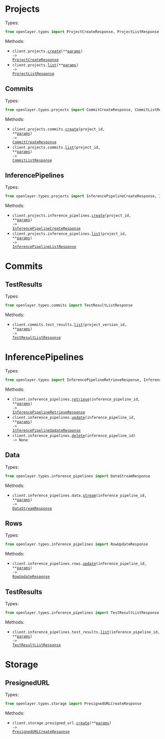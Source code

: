 # Projects

Types:

```python
from openlayer.types import ProjectCreateResponse, ProjectListResponse
```

Methods:

- <code title="post /projects">client.projects.<a href="./src/openlayer/resources/projects/projects.py">create</a>(\*\*<a href="src/openlayer/types/project_create_params.py">params</a>) -> <a href="./src/openlayer/types/project_create_response.py">ProjectCreateResponse</a></code>
- <code title="get /projects">client.projects.<a href="./src/openlayer/resources/projects/projects.py">list</a>(\*\*<a href="src/openlayer/types/project_list_params.py">params</a>) -> <a href="./src/openlayer/types/project_list_response.py">ProjectListResponse</a></code>

## Commits

Types:

```python
from openlayer.types.projects import CommitCreateResponse, CommitListResponse
```

Methods:

- <code title="post /projects/{projectId}/versions">client.projects.commits.<a href="./src/openlayer/resources/projects/commits.py">create</a>(project_id, \*\*<a href="src/openlayer/types/projects/commit_create_params.py">params</a>) -> <a href="./src/openlayer/types/projects/commit_create_response.py">CommitCreateResponse</a></code>
- <code title="get /projects/{projectId}/versions">client.projects.commits.<a href="./src/openlayer/resources/projects/commits.py">list</a>(project_id, \*\*<a href="src/openlayer/types/projects/commit_list_params.py">params</a>) -> <a href="./src/openlayer/types/projects/commit_list_response.py">CommitListResponse</a></code>

## InferencePipelines

Types:

```python
from openlayer.types.projects import InferencePipelineCreateResponse, InferencePipelineListResponse
```

Methods:

- <code title="post /projects/{projectId}/inference-pipelines">client.projects.inference_pipelines.<a href="./src/openlayer/resources/projects/inference_pipelines.py">create</a>(project_id, \*\*<a href="src/openlayer/types/projects/inference_pipeline_create_params.py">params</a>) -> <a href="./src/openlayer/types/projects/inference_pipeline_create_response.py">InferencePipelineCreateResponse</a></code>
- <code title="get /projects/{projectId}/inference-pipelines">client.projects.inference_pipelines.<a href="./src/openlayer/resources/projects/inference_pipelines.py">list</a>(project_id, \*\*<a href="src/openlayer/types/projects/inference_pipeline_list_params.py">params</a>) -> <a href="./src/openlayer/types/projects/inference_pipeline_list_response.py">InferencePipelineListResponse</a></code>

# Commits

## TestResults

Types:

```python
from openlayer.types.commits import TestResultListResponse
```

Methods:

- <code title="get /versions/{projectVersionId}/results">client.commits.test_results.<a href="./src/openlayer/resources/commits/test_results.py">list</a>(project_version_id, \*\*<a href="src/openlayer/types/commits/test_result_list_params.py">params</a>) -> <a href="./src/openlayer/types/commits/test_result_list_response.py">TestResultListResponse</a></code>

# InferencePipelines

Types:

```python
from openlayer.types import InferencePipelineRetrieveResponse, InferencePipelineUpdateResponse
```

Methods:

- <code title="get /inference-pipelines/{inferencePipelineId}">client.inference_pipelines.<a href="./src/openlayer/resources/inference_pipelines/inference_pipelines.py">retrieve</a>(inference_pipeline_id, \*\*<a href="src/openlayer/types/inference_pipeline_retrieve_params.py">params</a>) -> <a href="./src/openlayer/types/inference_pipeline_retrieve_response.py">InferencePipelineRetrieveResponse</a></code>
- <code title="put /inference-pipelines/{inferencePipelineId}">client.inference_pipelines.<a href="./src/openlayer/resources/inference_pipelines/inference_pipelines.py">update</a>(inference_pipeline_id, \*\*<a href="src/openlayer/types/inference_pipeline_update_params.py">params</a>) -> <a href="./src/openlayer/types/inference_pipeline_update_response.py">InferencePipelineUpdateResponse</a></code>
- <code title="delete /inference-pipelines/{inferencePipelineId}">client.inference_pipelines.<a href="./src/openlayer/resources/inference_pipelines/inference_pipelines.py">delete</a>(inference_pipeline_id) -> None</code>

## Data

Types:

```python
from openlayer.types.inference_pipelines import DataStreamResponse
```

Methods:

- <code title="post /inference-pipelines/{inferencePipelineId}/data-stream">client.inference_pipelines.data.<a href="./src/openlayer/resources/inference_pipelines/data.py">stream</a>(inference_pipeline_id, \*\*<a href="src/openlayer/types/inference_pipelines/data_stream_params.py">params</a>) -> <a href="./src/openlayer/types/inference_pipelines/data_stream_response.py">DataStreamResponse</a></code>

## Rows

Types:

```python
from openlayer.types.inference_pipelines import RowUpdateResponse
```

Methods:

- <code title="put /inference-pipelines/{inferencePipelineId}/rows">client.inference_pipelines.rows.<a href="./src/openlayer/resources/inference_pipelines/rows.py">update</a>(inference_pipeline_id, \*\*<a href="src/openlayer/types/inference_pipelines/row_update_params.py">params</a>) -> <a href="./src/openlayer/types/inference_pipelines/row_update_response.py">RowUpdateResponse</a></code>

## TestResults

Types:

```python
from openlayer.types.inference_pipelines import TestResultListResponse
```

Methods:

- <code title="get /inference-pipelines/{inferencePipelineId}/results">client.inference_pipelines.test_results.<a href="./src/openlayer/resources/inference_pipelines/test_results.py">list</a>(inference_pipeline_id, \*\*<a href="src/openlayer/types/inference_pipelines/test_result_list_params.py">params</a>) -> <a href="./src/openlayer/types/inference_pipelines/test_result_list_response.py">TestResultListResponse</a></code>

# Storage

## PresignedURL

Types:

```python
from openlayer.types.storage import PresignedURLCreateResponse
```

Methods:

- <code title="post /storage/presigned-url">client.storage.presigned_url.<a href="./src/openlayer/resources/storage/presigned_url.py">create</a>(\*\*<a href="src/openlayer/types/storage/presigned_url_create_params.py">params</a>) -> <a href="./src/openlayer/types/storage/presigned_url_create_response.py">PresignedURLCreateResponse</a></code>
